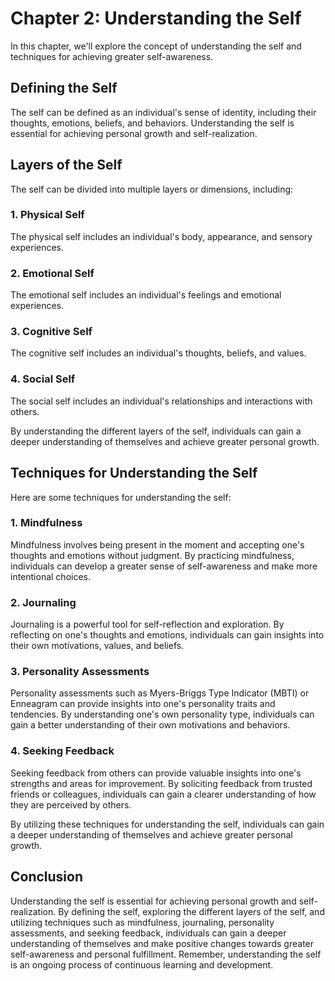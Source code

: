 Chapter 2: Understanding the Self
=================================

In this chapter, we'll explore the concept of understanding the self and techniques for achieving greater self-awareness.

Defining the Self
-----------------

The self can be defined as an individual's sense of identity, including their thoughts, emotions, beliefs, and behaviors. Understanding the self is essential for achieving personal growth and self-realization.

Layers of the Self
------------------

The self can be divided into multiple layers or dimensions, including:

### 1. Physical Self

The physical self includes an individual's body, appearance, and sensory experiences.

### 2. Emotional Self

The emotional self includes an individual's feelings and emotional experiences.

### 3. Cognitive Self

The cognitive self includes an individual's thoughts, beliefs, and values.

### 4. Social Self

The social self includes an individual's relationships and interactions with others.

By understanding the different layers of the self, individuals can gain a deeper understanding of themselves and achieve greater personal growth.

Techniques for Understanding the Self
-------------------------------------

Here are some techniques for understanding the self:

### 1. Mindfulness

Mindfulness involves being present in the moment and accepting one's thoughts and emotions without judgment. By practicing mindfulness, individuals can develop a greater sense of self-awareness and make more intentional choices.

### 2. Journaling

Journaling is a powerful tool for self-reflection and exploration. By reflecting on one's thoughts and emotions, individuals can gain insights into their own motivations, values, and beliefs.

### 3. Personality Assessments

Personality assessments such as Myers-Briggs Type Indicator (MBTI) or Enneagram can provide insights into one's personality traits and tendencies. By understanding one's own personality type, individuals can gain a better understanding of their own motivations and behaviors.

### 4. Seeking Feedback

Seeking feedback from others can provide valuable insights into one's strengths and areas for improvement. By soliciting feedback from trusted friends or colleagues, individuals can gain a clearer understanding of how they are perceived by others.

By utilizing these techniques for understanding the self, individuals can gain a deeper understanding of themselves and achieve greater personal growth.

Conclusion
----------

Understanding the self is essential for achieving personal growth and self-realization. By defining the self, exploring the different layers of the self, and utilizing techniques such as mindfulness, journaling, personality assessments, and seeking feedback, individuals can gain a deeper understanding of themselves and make positive changes towards greater self-awareness and personal fulfillment. Remember, understanding the self is an ongoing process of continuous learning and development.
